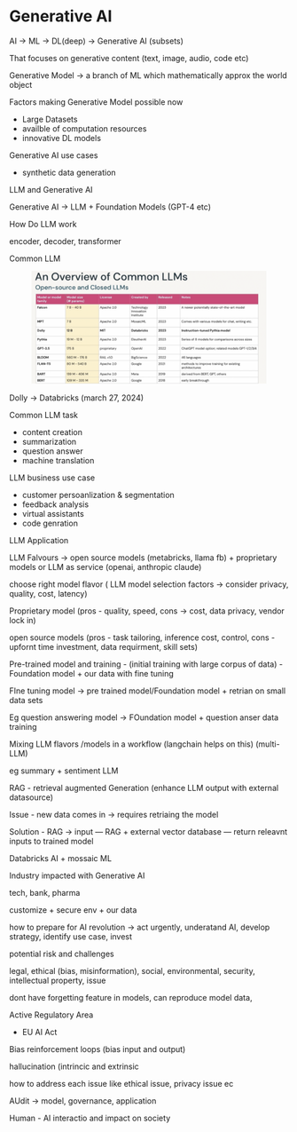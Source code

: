 # Generative AI

AI -> ML -> DL(deep) -> Generative AI (subsets)

That focuses on generative content (text, image, audio, code etc)

Generative Model -> a branch of ML which mathematically approx the world object



Factors making Generative Model possible now

* Large Datasets
* availble of computation resources
* innovative DL models

Generative AI use cases

* synthetic data generation



LLM and Generative AI

Generative AI -> LLM + Foundation Models (GPT-4 etc)



How Do LLM work

encoder, decoder, transformer



Common LLM&#x20;

<figure><img src="../.gitbook/assets/image (542).png" alt=""><figcaption></figcaption></figure>

Dolly -> Databricks (march 27, 2024)

Common LLM task

* content creation
* summarization
* question answer
* machine translation



LLM business use case

* customer persoanlization & segmentation
* feedback analysis
* virtual assistants
* code genration

LLM Application

LLM Falvours -> open source models (metabricks, llama fb) + proprietary models or LLM as service (openai, anthropic claude)

choose right model flavor ( LLM model selection factors -> consider privacy, quality, cost, latency)

Proprietary model (pros - quality, speed, cons -> cost, data privacy, vendor lock in)

open source models (pros - task tailoring, inference cost, control, cons - upfornt time investment, data requirment, skill sets)

Pre-trained model and training - (initial training with large corpus of data) - Foundation model + our data with fine tuning

FIne tuning model -> pre trained model/Foundation model + retrian on small data sets

Eg question answering model -> FOundation model + question anser data training

Mixing LLM flavors /models in a workflow (langchain helps on this) (multi-LLM)

eg summary + sentiment LLM

RAG - retrieval augmented Generation (enhance LLM output with external datasource)

Issue - new data comes in -> requires retriaing the model

Solution - RAG -> input — RAG + external vector database — return releavnt inputs to trained model



Databricks AI  + mossaic ML



Industry impacted with Generative AI

tech, bank, pharma

customize + secure env + our data

how to prepare for AI revolution  -> act urgently, underatand AI, develop strategy, identify use case, invest



potential risk and challenges

legal, ethical (bias, misinformation), social, environmental, security, intellectual property, issue

dont have forgetting feature in models, can reproduce model data,&#x20;



Active Regulatory Area

* EU AI Act

Bias reinforcement loops (bias input and output)

hallucination (intrincic and extrinsic

how to address each issue like ethical issue, privacy issue ec



AUdit -> model, governance, application



Human - AI interactio and impact on society
